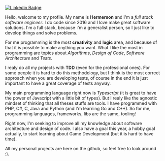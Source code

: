[![Linkedin Badge](https://img.shields.io/badge/-LinkedIn-blue?style=flat-square&logo=Linkedin&logoColor=white&link=https://www.linkedin.com/in/hermerson-araujo/)](https://www.linkedin.com/in/hermerson-araujo/)

Hello, welcome to my profile. My name is **Hermerson** and i'm a *full stack software engineer*. I do code since 2016 and I love make great software solutions. I'm a full stack, because I'm a generalist person, so I just like to develop things and solve problems.

For me programming is the most **creativity** and **logic** area, and because of that it is possible to make anything you want. What I like the most in programming are topics about *Algorithms*, *Design of Code*, *Software Architecture* and *Tests*.

I realy do all my projects with **TDD** (even for the professional ones). For some people it is hard to do this methodology, but I think is the most correct approach when you are developing tests, of course in the end it is just important to have a great coverage of tests anyway.

My main programming language right now is *Typescript* (it is great to have the power of Javacript with a little bit of types). But I realy like the agnostic mindset of thinking that all theses stuffs are tools. I have programmed with PHP, C#, C, Java and Python (and I'm learning Go and C++). So for me, programming languages, frameworks, libs are the same, tooling!

Right now, I'm seeking to improve all my knowledge about software architecture and design of code. I also have a goal this year, a hobby goal actually, to start learning about Game Development (but it is hard to have time).

All my personal projects are here on the github, so feel free to look around :).
